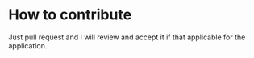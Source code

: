 # How to contribute

Just pull request and I will review and accept it if that applicable for the application.

